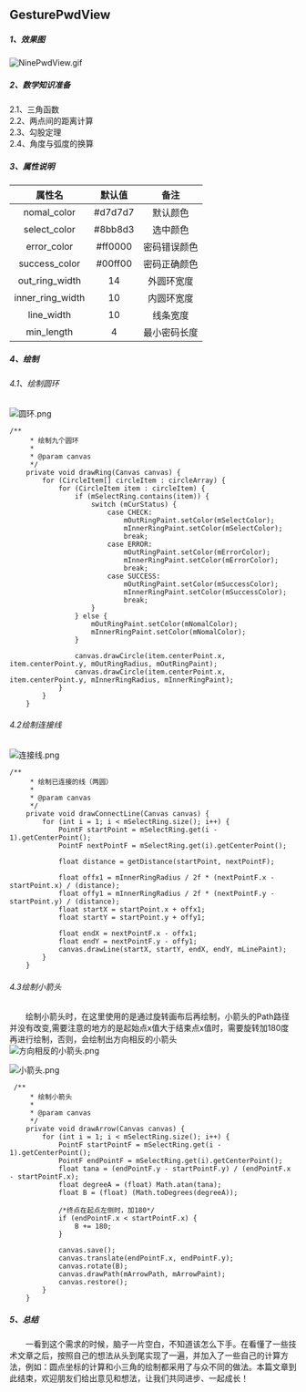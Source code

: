 ## GesturePwdView
##### 1、效果图
![NinePwdView.gif](https://upload-images.jianshu.io/upload_images/3034670-72b00c4ed2fd2aab.gif?imageMogr2/auto-orient/strip)
##### 2、数学知识准备
2.1、三角函数<br/>2.2、两点间的距离计算<br/>2.3、勾股定理<br/>2.4、角度与弧度的换算

##### 3、属性说明
|属性名|默认值|备注|
|:-------:|:-------------:|:-----:|
|nomal_color|#d7d7d7|默认颜色|
|select_color|#8bb8d3|选中颜色|
|error_color|#ff0000|密码错误颜色|
|success_color|#00ff00|密码正确颜色|
|out_ring_width|14|外圆环宽度|
|inner_ring_width|10|内圆环宽度|
|line_width|10|线条宽度|
|min_length|4|最小密码长度|
##### 4、绘制
###### 4.1、绘制圆环
![圆环.png](https://upload-images.jianshu.io/upload_images/3034670-510c9fcd9964b654.png?imageMogr2/auto-orient/strip%7CimageView2/2/w/240)

```
/**
     * 绘制九个圆环
     *
     * @param canvas
     */
    private void drawRing(Canvas canvas) {
        for (CircleItem[] circleItem : circleArray) {
            for (CircleItem item : circleItem) {
                if (mSelectRing.contains(item)) {
                    switch (mCurStatus) {
                        case CHECK:
                            mOutRingPaint.setColor(mSelectColor);
                            mInnerRingPaint.setColor(mSelectColor);
                            break;
                        case ERROR:
                            mOutRingPaint.setColor(mErrorColor);
                            mInnerRingPaint.setColor(mErrorColor);
                            break;
                        case SUCCESS:
                            mOutRingPaint.setColor(mSuccessColor);
                            mInnerRingPaint.setColor(mSuccessColor);
                            break;
                    }
                } else {
                    mOutRingPaint.setColor(mNomalColor);
                    mInnerRingPaint.setColor(mNomalColor);
                }

                canvas.drawCircle(item.centerPoint.x, item.centerPoint.y, mOutRingRadius, mOutRingPaint);
                canvas.drawCircle(item.centerPoint.x, item.centerPoint.y, mInnerRingRadius, mInnerRingPaint);
            }
        }
    }
```
###### 4.2绘制连接线
![连接线.png](https://upload-images.jianshu.io/upload_images/3034670-8f486d8cb235e71f.png?imageMogr2/auto-orient/strip%7CimageView2/2/w/240)
```
/**
     * 绘制已连接的线（两圆）
     *
     * @param canvas
     */
    private void drawConnectLine(Canvas canvas) {
        for (int i = 1; i < mSelectRing.size(); i++) {
            PointF startPoint = mSelectRing.get(i - 1).getCenterPoint();
            PointF nextPointF = mSelectRing.get(i).getCenterPoint();

            float distance = getDistance(startPoint, nextPointF);

            float offx1 = mInnerRingRadius / 2f * (nextPointF.x - startPoint.x) / (distance);
            float offy1 = mInnerRingRadius / 2f * (nextPointF.y - startPoint.y) / (distance);
            float startX = startPoint.x + offx1;
            float startY = startPoint.y + offy1;

            float endX = nextPointF.x - offx1;
            float endY = nextPointF.y - offy1;
            canvas.drawLine(startX, startY, endX, endY, mLinePaint);
        }
    }
```
###### 4.3绘制小箭头
&emsp;&emsp;绘制小箭头时，在这里使用的是通过旋转画布后再绘制，小箭头的Path路径并没有改变,需要注意的地方的是起始点x值大于结束点x值时，需要旋转加180度再进行绘制，否则，会绘制出方向相反的小箭头<br/>
![方向相反的小箭头.png](https://upload-images.jianshu.io/upload_images/3034670-dda84832483d0226.png?imageMogr2/auto-orient/strip%7CimageView2/2/w/240)


![小箭头.png](https://upload-images.jianshu.io/upload_images/3034670-ad57fa06371d1bbb.png?imageMogr2/auto-orient/strip%7CimageView2/2/w/240)

```
 /**
     * 绘制小箭头
     *
     * @param canvas
     */
    private void drawArrow(Canvas canvas) {
        for (int i = 1; i < mSelectRing.size(); i++) {
            PointF startPointF = mSelectRing.get(i - 1).getCenterPoint();
            PointF endPointF = mSelectRing.get(i).getCenterPoint();
            float tana = (endPointF.y - startPointF.y) / (endPointF.x - startPointF.x);
            float degreeA = (float) Math.atan(tana);
            float B = (float) (Math.toDegrees(degreeA));

            /*终点在起点左侧时，加180*/
            if (endPointF.x < startPointF.x) {
                B += 180;
            }

            canvas.save();
            canvas.translate(endPointF.x, endPointF.y);
            canvas.rotate(B);
            canvas.drawPath(mArrowPath, mArrowPaint);
            canvas.restore();
        }
    }
```
##### 5、总结
&emsp;&emsp;一看到这个需求的时候，脑子一片空白，不知道该怎么下手。在看懂了一些技术文章之后，按照自己的想法从头到尾实现了一遍，并加入了一些自己的计算方法，例如：圆点坐标的计算和小三角的绘制都采用了与众不同的做法。本篇文章到此结束，欢迎朋友们给出意见和想法，让我们共同进步、一起成长！

